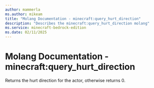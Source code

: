 ```yaml
---
author: mammerla
ms.author: mikeam
title: "Molang Documentation - minecraft:query_hurt_direction"
description: "Describes the minecraft:query_hurt_direction molang"
ms.service: minecraft-bedrock-edition
ms.date: 02/11/2025 
---
```


# Molang Documentation - minecraft:query_hurt_direction

Returns the hurt direction for the actor, otherwise returns 0.
